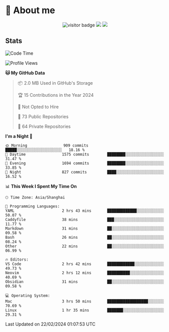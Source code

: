 <!-- ![](https://youpai.roccoshi.top/img/20200804214216.png) -->

# 🧐 About me
 
<p align="center">
<img src="https://visitor-badge.laobi.icu/badge?page_id=Lincest.Lincest&title=hits" alt="visitor badge"/>
<a href="mailto:imroccoshi@gmail.com"><img src="https://img.shields.io/badge/gmail-imroccoshi%40gmail.com-red"></a>
<a href="https://blog.roccoshi.top"><img src="https://img.shields.io/badge/blog-roccoshi-green"></a>
</p>

## Stats

<!--START_SECTION:waka-->
![Code Time](http://img.shields.io/badge/Code%20Time-979%20hrs%203%20mins-blue)

![Profile Views](http://img.shields.io/badge/Profile%20Views-0-blue)

**🐱 My GitHub Data** 

> 📦 2.0 MB Used in GitHub's Storage 
 > 
> 🏆 15 Contributions in the Year 2024
 > 
> 🚫 Not Opted to Hire
 > 
> 📜 73 Public Repositories 
 > 
> 🔑 64 Private Repositories 
 > 
**I'm a Night 🦉** 

```text
🌞 Morning                909 commits         █████░░░░░░░░░░░░░░░░░░░░   18.16 % 
🌆 Daytime                1575 commits        ████████░░░░░░░░░░░░░░░░░   31.47 % 
🌃 Evening                1694 commits        ████████░░░░░░░░░░░░░░░░░   33.85 % 
🌙 Night                  827 commits         ████░░░░░░░░░░░░░░░░░░░░░   16.52 % 
```


📊 **This Week I Spent My Time On** 

```text
🕑︎ Time Zone: Asia/Shanghai

💬 Programming Languages: 
YAML                     2 hrs 43 mins       █████████████░░░░░░░░░░░░   50.07 % 
Caddyfile                38 mins             ███░░░░░░░░░░░░░░░░░░░░░░   11.77 % 
Markdown                 31 mins             ██░░░░░░░░░░░░░░░░░░░░░░░   09.58 % 
Bash                     26 mins             ██░░░░░░░░░░░░░░░░░░░░░░░   08.24 % 
Other                    22 mins             ██░░░░░░░░░░░░░░░░░░░░░░░   06.99 % 

🔥 Editors: 
VS Code                  2 hrs 42 mins       ████████████░░░░░░░░░░░░░   49.73 % 
Neovim                   2 hrs 12 mins       ██████████░░░░░░░░░░░░░░░   40.69 % 
Obsidian                 31 mins             ██░░░░░░░░░░░░░░░░░░░░░░░   09.58 % 

💻 Operating System: 
Mac                      3 hrs 50 mins       ██████████████████░░░░░░░   70.69 % 
Linux                    1 hr 35 mins        ███████░░░░░░░░░░░░░░░░░░   29.31 % 
```


 Last Updated on 22/02/2024 01:07:53 UTC
<!--END_SECTION:waka-->


